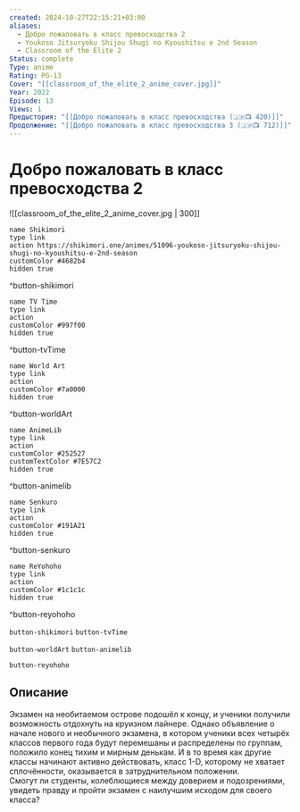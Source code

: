 ```yaml
---
created: 2024-10-27T22:15:21+03:00
aliases:
  - Добро пожаловать в класс превосходства 2
  - Youkoso Jitsuryoku Shijou Shugi no Kyoushitsu e 2nd Season
  - Classroom of the Elite 2
Status: complete
Type: anime
Rating: PG-13
Cover: "[[classroom_of_the_elite_2_anime_cover.jpg]]"
Year: 2022
Episode: 13
Views: 1
Предыстория: "[[Добро пожаловать в класс превосходства (🇯🇵📺 420)]]"
Продолжение: "[[Добро пожаловать в класс превосходства 3 (🇯🇵📺 712)]]"
---
```


# Добро пожаловать в класс превосходства 2

![[classroom_of_the_elite_2_anime_cover.jpg | 300]]

```button
name Shikimori
type link
action https://shikimori.one/animes/51096-youkoso-jitsuryoku-shijou-shugi-no-kyoushitsu-e-2nd-season
customColor #4682b4
hidden true
```
^button-shikimori

```button
name TV Time
type link
action 
customColor #997f00
hidden true
```
^button-tvTime

```button
name World Art
type link
action 
customColor #7a0000
hidden true
```
^button-worldArt

```button
name AnimeLib
type link
action 
customColor #252527
customTextColor #7E57C2
hidden true
```
^button-animelib

```button
name Senkuro
type link
action 
customColor #191A21
hidden true
```
^button-senkuro

```button
name ReYohoho
type link
action 
customColor #1c1c1c
hidden true
```
^button-reyohoho



`button-shikimori` `button-tvTime`

`button-worldArt` `button-animelib`

`button-reyohoho`

## Описание

Экзамен на необитаемом острове подошёл к концу, и ученики получили возможность отдохнуть на круизном лайнере. Однако объявление о начале нового и необычного экзамена, в котором ученики всех четырёх классов первого года будут перемешаны и распределены по группам, положило конец тихим и мирным денькам. И в то время как другие классы начинают активно действовать, класс 1-D, которому не хватает сплочённости, оказывается в затруднительном положении.  
Смогут ли студенты, колеблющиеся между доверием и подозрениями, увидеть правду и пройти экзамен с наилучшим исходом для своего класса?
